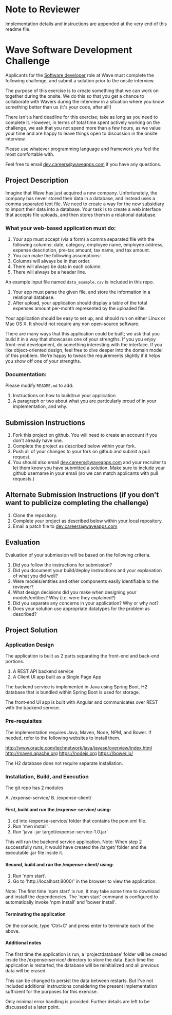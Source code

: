 # Note to Reviewer

Implementation details and instructions are appended at the very end of this readme file.

# Wave Software Development Challenge
Applicants for the [Software developer](https://wave.bamboohr.co.uk/jobs/view.php?id=1) role at Wave must complete the following challenge, and submit a solution prior to the onsite interview. 

The purpose of this exercise is to create something that we can work on together during the onsite. We do this so that you get a chance to collaborate with Wavers during the interview in a situation where you know something better than us (it's your code, after all!) 

There isn't a hard deadline for this exercise; take as long as you need to complete it. However, in terms of total time spent actively working on the challenge, we ask that you not spend more than a few hours, as we value your time and are happy to leave things open to discussion in the onsite interview.

Please use whatever programming language and framework you feel the most comfortable with.

Feel free to email [dev.careers@waveapps.com](dev.careers@waveapps.com) if you have any questions.

## Project Description
Imagine that Wave has just acquired a new company. Unfortunately, the company has never stored their data in a database, and instead uses a comma separated text file. We need to create a way for the new subsidiary to import their data into a database. Your task is to create a web interface that accepts file uploads, and then stores them in a relational database.

### What your web-based application must do:

1. Your app must accept (via a form) a comma separated file with the following columns: date, category, employee name, employee address, expense description, pre-tax amount, tax name, and tax amount.
1. You can make the following assumptions:
 1. Columns will always be in that order.
 2. There will always be data in each column.
 3. There will always be a header line.

 An example input file named `data_example.csv` is included in this repo.

1. Your app must parse the given file, and store the information in a relational database.
1. After upload, your application should display a table of the total expenses amount per-month represented by the uploaded file.

Your application should be easy to set up, and should run on either Linux or Mac OS X. It should not require any non open-source software.

There are many ways that this application could be built; we ask that you build it in a way that showcases one of your strengths. If you you enjoy front-end development, do something interesting with the interface. If you like object-oriented design, feel free to dive deeper into the domain model of this problem. We're happy to tweak the requirements slightly if it helps you show off one of your strengths.

### Documentation:

Please modify `README.md` to add:

1. Instructions on how to build/run your application
1. A paragraph or two about what you are particularly proud of in your implementation, and why.

## Submission Instructions

1. Fork this project on github. You will need to create an account if you don't already have one.
1. Complete the project as described below within your fork.
1. Push all of your changes to your fork on github and submit a pull request. 
1. You should also email [dev.careers@waveapps.com](dev.careers@waveapps.com) and your recruiter to let them know you have submitted a solution. Make sure to include your github username in your email (so we can match applicants with pull requests.)

## Alternate Submission Instructions (if you don't want to publicize completing the challenge)
1. Clone the repository.
1. Complete your project as described below within your local repository.
1. Email a patch file to [dev.careers@waveapps.com](dev.careers@waveapps.com)

## Evaluation
Evaluation of your submission will be based on the following criteria. 

1. Did you follow the instructions for submission? 
1. Did you document your build/deploy instructions and your explanation of what you did well?
1. Were models/entities and other components easily identifiable to the reviewer? 
1. What design decisions did you make when designing your models/entities? Why (i.e. were they explained?)
1. Did you separate any concerns in your application? Why or why not?
1. Does your solution use appropriate datatypes for the problem as described? 

## Project Solution

### Application Design

The application is built as 2 parts separating the front-end and back-end portions.

1. A REST API backend service
2. A Client UI app built as a Single Page App

The backend service is implemented in Java using Spring Boot. H2 database that is bundled within Spring Boot is used for storage.

The front-end UI app is built with Angular and communicates over REST with the backend service.

### Pre-requisites

The implementation requires Java, Maven, Node, NPM, and Bower. If needed, refer to the following websites to install them.

http://www.oracle.com/technetwork/java/javase/overview/index.html
http://maven.apache.org
https://nodejs.org
https://bower.io/

The H2 database does not require separate installation.


### Installation, Build, and Execution

The git repo has 2 modules

A. /expense-service/
B. /expense-client/

#### First, build and run the /expense-service/ using:

1. cd into /expense-service/ folder that contains the pom.xml file.
2. Run 'mvn install'.
3. Run 'java -jar target/expense-service-1.0.jar'


This will run the backend service application. Note: When step 2 successfully runs, it would have created the /target/ folder and the executable .jar file inside it.

#### Second, build and run the /expense-client/ using:

1. Run 'npm start'.
2. Go to 'http://localhost:8000/' in the browser to view the application.

Note: The first time 'npm start' is run, it may take some time to download and install the dependencies. The 'npm start' command is configured to automatically invoke 'npm install' and 'bower install'.

#### Terminating the application

On the console, type 'Ctrl+C' and press enter to terminate each of the above.

#### Additional notes

The first time the application is run, a 'projectdatabase' folder will be creaed inside the /expense-service/ directory to store the data. Each time the application is restarted, the database will be reinitialized and all previous data will be erased.

This can be changed to persist the data between restarts. But I've not included additional instructions considering the present implementation sufficient for the purposes for this exercise.

Only minimal error handling is provided. Further details are left to be discussed at a later point.